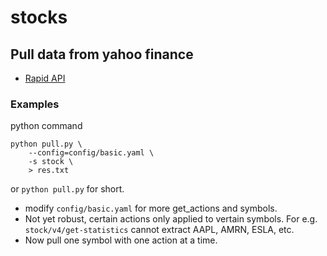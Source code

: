# stocks

## Pull data from yahoo finance
 - [Rapid API](https://rapidapi.com/apidojo/api/yahoo-finance1)


### Examples
python command
```
python pull.py \
    --config=config/basic.yaml \
    -s stock \
    > res.txt
```
or `python pull.py` for short.

 - modify `config/basic.yaml` for more get_actions and symbols. 
 - Not yet robust, certain actions only applied to vertain symbols. For e.g. `stock/v4/get-statistics` cannot extract AAPL, AMRN, ESLA, etc.
 - Now pull one symbol with one action at a time.
